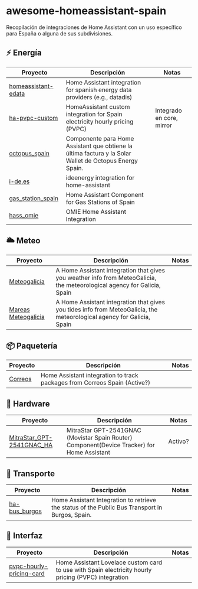 # awesome-homeassistant-spain

Recopilación de integraciones de Home Assistant con un uso específico para España o alguna de sus subdivisiones.

## ⚡ Energía

| Proyecto| Descripción | Notas |
| --------- | --------- | ----------- | 
| [homeassistant-edata](https://github.com/uvejota/) | Home Assistant integration for spanish energy data providers (e.g., datadis) ||
| [ha-pvpc-custom](https://github.com/azogue/ha-pvpc-custom) | HomeAssistant custom integration for Spain electricity hourly pricing (PVPC) | Integrado en core, mirror | 
| [octopus_spain](https://github.com/MiguelAngelLV/octopus_spain) | Componente para Home Assistant que obtiene la última factura y la Solar Wallet de Octopus Energy Spain. ||
| [i-de.es](https://github.com/ldotlopez/ha-ideenergy) | ideenergy integration for home-assistant ||
| [gas_station_spain](https://github.com/MiguelAngelLV/gas_station_spain) | Home Assistant Component for Gas Stations of Spain ||
| [hass_omie](https://github.com/luuuis/hass_omie) | OMIE Home Assistant Integration || 

## 🌥️ Meteo

| Proyecto| Descripción | Notas |
| --- | --- | --- |
| [Meteogalicia](https://github.com/Danieldiazi/homeassistant-meteogalicia) | A Home Assistant integration that gives you weather info from MeteoGalicia, the meteorological agency for Galicia, Spain ||
| [Mareas Meteogalicia](https://github.com/Danieldiazi/homeassistant-meteogalicia_tides) | A Home Assistant integration that gives you tides info from MeteoGalicia, the meteorological agency for Galicia, Spain ||


## 📦 Paquetería

| Proyecto| Descripción | Notas |
| --- | --- | --- |
| [Correos](https://github.com/rikman122/homeassistant-correos_spain) | Home Assistant integration to track packages from Correos Spain (Active?) ||


## 🤖 Hardware

| Proyecto| Descripción | Notas |
| --- | --- | --- |
| [MitraStar_GPT-2541GNAC_HA](https://github.com/joseska/MitraStar_GPT-2541GNAC_HA) | MitraStar GPT-2541GNAC (Movistar Spain Router) Component(Device Tracker) for Home Assistant  | Activo? |


## 🚌 Transporte

| Proyecto| Descripción | Notas |
| --- | --- | --- |
[ha-bus_burgos](https://github.com/ricveal/ha-bus_burgos) | Home Assistant Integration to retrieve the status of the Public Bus Transport in Burgos, Spain.


## 🎨 Interfaz

| Proyecto| Descripción | Notas |
| --- | --- | --- |
| [pvpc-hourly-pricing-card](https://github.com/danimart1991/pvpc-hourly-pricing-card) | Home Assistant Lovelace custom card to use with Spain electricity hourly pricing (PVPC) integration ||
